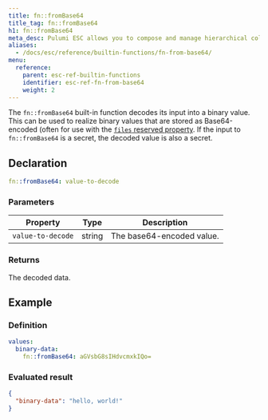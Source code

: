 ```yaml
---
title: fn::fromBase64
title_tag: fn::fromBase64
h1: fn::fromBase64
meta_desc: Pulumi ESC allows you to compose and manage hierarchical collections of configuration and secrets and consume them in various ways.
aliases:
  - /docs/esc/reference/builtin-functions/fn-from-base64/
menu:
  reference:
    parent: esc-ref-builtin-functions
    identifier: esc-ref-fn-from-base64
    weight: 2
---
```


The `fn::fromBase64` built-in function decodes its input into a binary value. This can be used to realize binary values that are stored as Base64-encoded (often for use with the [`files` reserved property](/docs/reference/esc-syntax/reserved-properties/files). If the input to `fn::fromBase64` is a secret, the decoded value is also a secret.

## Declaration

```yaml
fn::fromBase64: value-to-decode
```

### Parameters

| Property          | Type   | Description                                                       |
|-------------------|--------|-------------------------------------------------------------------|
| `value-to-decode` | string | The base64-encoded value.

### Returns

The decoded data.

## Example

### Definition

```yaml
values:
  binary-data:
    fn::fromBase64: aGVsbG8sIHdvcmxkIQo=
```

### Evaluated result

```json
{
  "binary-data": "hello, world!"
}
```
